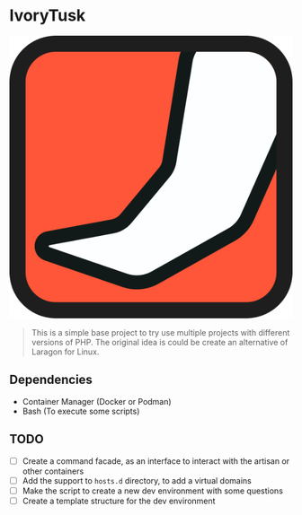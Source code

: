 # IvoryTusk

![Logo](./assets/logo.svg)

> This is a simple base project to try use multiple projects with different versions of PHP.
> The original idea is could be create an alternative of Laragon for Linux.

## Dependencies

- Container Manager (Docker or Podman)
- Bash (To execute some scripts)

## TODO

- [ ] Create a command facade, as an interface to interact with the artisan or other containers
- [ ] Add the support to `hosts.d` directory, to add a virtual domains
- [ ] Make the script to create a new dev environment with some questions
- [ ] Create a template structure for the dev environment

